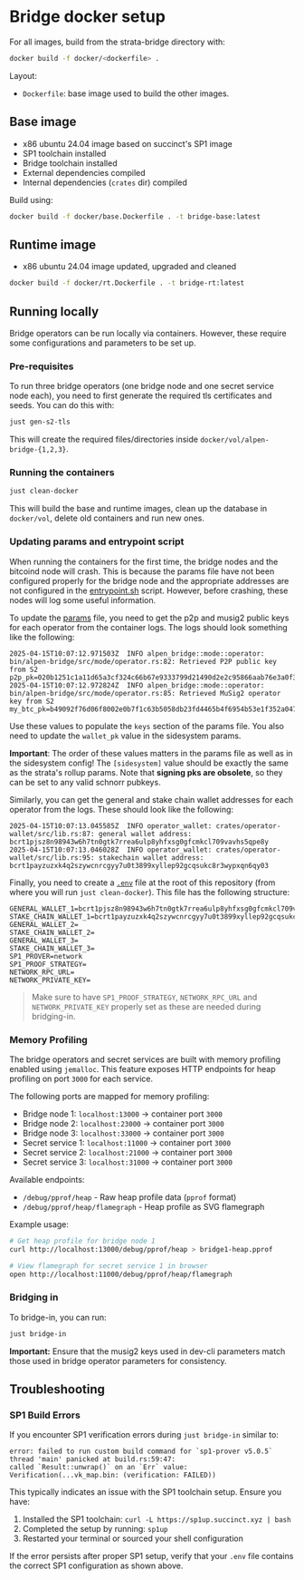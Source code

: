 # Bridge docker setup

For all images, build from the strata-bridge directory with:

```sh
docker build -f docker/<dockerfile> .
```

Layout:

- `Dockerfile`: base image used to build the other images.

## Base image

- x86 ubuntu 24.04 image based on succinct's SP1 image
- SP1 toolchain installed
- Bridge toolchain installed
- External dependencies compiled
- Internal dependencies (`crates` dir) compiled

Build using:

```sh
docker build -f docker/base.Dockerfile . -t bridge-base:latest
```

## Runtime image

- x86 ubuntu 24.04 image updated, upgraded and cleaned

```sh
docker build -f docker/rt.Dockerfile . -t bridge-rt:latest
```

## Running locally

Bridge operators can be run locally via containers. However, these require some configurations and parameters to be set up.

### Pre-requisites

To run three bridge operators (one bridge node and one secret service node each), you need to first generate the required tls certificates and seeds.
You can do this with:

```sh
just gen-s2-tls
```

This will create the required files/directories inside `docker/vol/alpen-bridge-{1,2,3}`.

### Running the containers

```sh
just clean-docker
```

This will build the base and runtime images, clean up the database in `docker/vol`, delete old containers and run new ones.

### Updating params and entrypoint script

When running the containers for the first time, the bridge nodes and the bitcoind node will crash.
This is because the params file have not been configured properly for the bridge node and
the appropriate addresses are not configured in the [entrypoint.sh](./bitcoin/entrypoint.sh) script.
However, before crashing, these nodes will log some useful information.

To update the [params](./vol/alpen-bridge-1/params.toml) file, you need to get the p2p and musig2 public keys for each operator from the container logs.
The logs should look something like the following:

```plaintext
2025-04-15T10:07:12.971503Z  INFO alpen_bridge::mode::operator: bin/alpen-bridge/src/mode/operator.rs:82: Retrieved P2P public key from S2 p2p_pk=020b1251c1a11d65a3cf324c66b67e9333799d21490d2e2c95866aab76e3a0f301
2025-04-15T10:07:12.972824Z  INFO alpen_bridge::mode::operator: bin/alpen-bridge/src/mode/operator.rs:85: Retrieved MuSig2 operator key from S2 my_btc_pk=b49092f76d06f8002e0b7f1c63b5058db23fd4465b4f6954b53e1f352a04754d
```

Use these values to populate the `keys` section of the params file. You also need to update the `wallet_pk` value in the sidesystem params.

**Important**: The order of these values matters in the params file as well as in the sidesystem config! The `[sidesystem]` value should be exactly the same as the strata's rollup params. Note that **signing pks are obsolete**, so they can be set to any valid schnorr pubkeys.

Similarly, you can get the general and stake chain wallet addresses for each operator from the logs.
These should look like the following:

```plaintext
2025-04-15T10:07:13.045585Z  INFO operator_wallet: crates/operator-wallet/src/lib.rs:87: general wallet address: bcrt1pjsz8n98943w6h7tn0gtk7rrea6ulp8yhfxsg0gfcmkcl709vavhs5qpe8y
2025-04-15T10:07:13.046028Z  INFO operator_wallet: crates/operator-wallet/src/lib.rs:95: stakechain wallet address: bcrt1payzuzxk4q2szywcnrcgyy7u0t3899xyllep92gcqsukc8r3wypxqn6qy03
```

Finally, you need to create a [`.env`](../.env) file at the root of this repository (from where you will run `just clean-docker`).
This file has the following structure:

```plaintext
GENERAL_WALLET_1=bcrt1pjsz8n98943w6h7tn0gtk7rrea6ulp8yhfxsg0gfcmkcl709vavhs5qpe8y
STAKE_CHAIN_WALLET_1=bcrt1payzuzxk4q2szywcnrcgyy7u0t3899xyllep92gcqsukc8r3wypxqn6qy03
GENERAL_WALLET_2=
STAKE_CHAIN_WALLET_2=
GENERAL_WALLET_3=
STAKE_CHAIN_WALLET_3=
SP1_PROVER=network
SP1_PROOF_STRATEGY=
NETWORK_RPC_URL=
NETWORK_PRIVATE_KEY=
```
> Make sure to have `SP1_PROOF_STRATEGY`, `NETWORK_RPC_URL` and `NETWORK_PRIVATE_KEY` properly set as these are needed during bridging-in.

### Memory Profiling

The bridge operators and secret services are built with memory profiling enabled using `jemalloc`. This feature exposes HTTP endpoints for heap profiling on port `3000` for each service.

The following ports are mapped for memory profiling:

- Bridge node 1: `localhost:13000` → container port `3000`
- Bridge node 2: `localhost:23000` → container port `3000`
- Bridge node 3: `localhost:33000` → container port `3000`
- Secret service 1: `localhost:11000` → container port `3000`
- Secret service 2: `localhost:21000` → container port `3000`
- Secret service 3: `localhost:31000` → container port `3000`

Available endpoints:

- `/debug/pprof/heap` - Raw heap profile data (`pprof` format)
- `/debug/pprof/heap/flamegraph` - Heap profile as SVG flamegraph

Example usage:

```sh
# Get heap profile for bridge node 1
curl http://localhost:13000/debug/pprof/heap > bridge1-heap.pprof

# View flamegraph for secret service 1 in browser
open http://localhost:11000/debug/pprof/heap/flamegraph
```

### Bridging in

To bridge-in, you can run:

```sh
just bridge-in
```

**Important:** Ensure that the musig2 keys used in dev-cli parameters match those used in bridge operator parameters for consistency.

## Troubleshooting

### SP1 Build Errors

If you encounter SP1 verification errors during `just bridge-in` similar to:

```
error: failed to run custom build command for `sp1-prover v5.0.5`
thread 'main' panicked at build.rs:59:47:
called `Result::unwrap()` on an `Err` value: Verification(...vk_map.bin: (verification: FAILED))
```

This typically indicates an issue with the SP1 toolchain setup. Ensure you have:

1. Installed the SP1 toolchain: `curl -L https://sp1up.succinct.xyz | bash`  
2. Completed the setup by running: `sp1up`
3. Restarted your terminal or sourced your shell configuration

If the error persists after proper SP1 setup, verify that your `.env` file contains the correct SP1 configuration as shown above.
